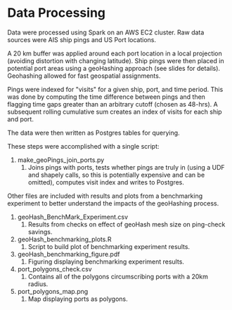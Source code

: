 # Data Processing

Data were processed using Spark on an AWS EC2 cluster. Raw data sources were AIS ship pings and US Port locations.

A 20 km buffer was applied around each port location in a local projection (avoiding distortion with changing latitude). Ship pings were then placed in potential port areas using a geoHashing approach (see slides for details). Geohashing allowed for fast geospatial assignments.

Pings were indexed for "visits" for a given ship, port, and time period. This was done by computing the time difference between pings and then flagging time gaps greater than an arbitrary cutoff (chosen as 48-hrs). A subsequent rolling cumulative sum creates an index of visits for each ship and port.

The data were then written as Postgres tables for querying.

These steps were accomplished with a single script:

1. make_geoPings_join_ports.py
	1. Joins pings with ports, tests whether pings are truly in (using a UDF and shapely calls, so this is potentially expensive and can be omitted), computes visit index and writes to Postgres.

Other files are included with results and plots from a benchmarking experiment to better understand the impacts of the geoHashing process.

1. geoHash_BenchMark_Experiment.csv
	1. Results from checks on effect of geoHash mesh size on ping-check savings.
1. geoHash_benchmarking_plots.R
	1. Script to build plot of benchmarking experiment results.
1. geoHash_benchmarking_figure.pdf
	1. Figuring displaying benchmarking experiment results.
1. port_polygons_check.csv
	1. Contains all of the polygons circumscribing ports with a 20km radius.
1. port_polygons_map.png
	1. Map displaying ports as polygons.